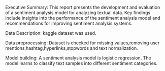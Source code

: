 Executive Summary:
This report presents the development and evaluation of a sentiment analysis model for analyzing textual data. Key findings include insights into the performance of the sentiment analysis model and recommendations for improving sentiment analysis systems.

Data Description:
kaggle dataset was used. 

Data preprocessing:
Dataset is checked for missing values,removing user mentions,hashtag,hyperlinks,stopwords and text normalization.

Model building:
A sentiment analysis model is logistic regression. The model learns to classify text samples into different sentiment categories.




